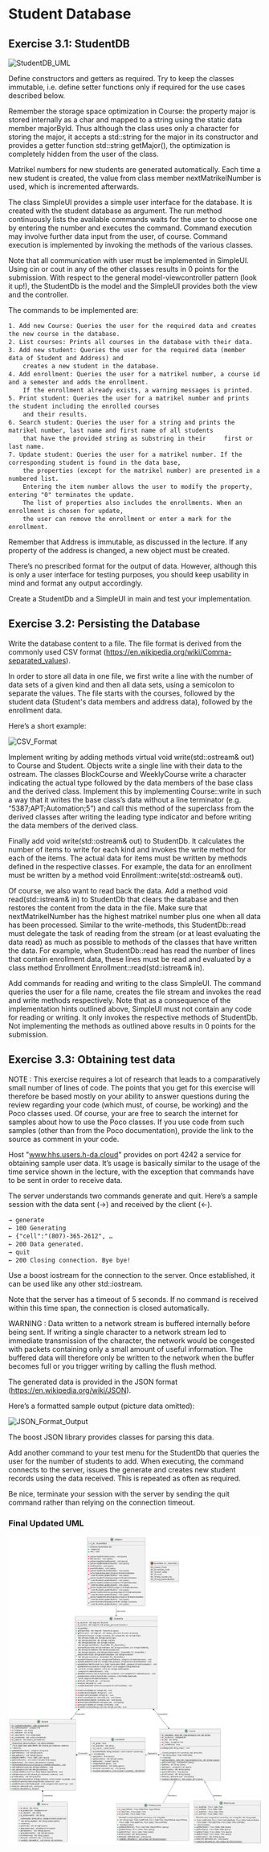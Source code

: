 # Student Database 

## Exercise 3.1: StudentDB

![StudentDB_UML](https://github.com/GirishTabaraddi/StudentDB/blob/feature/add-basic-info-to-studentDB/StudentDB_UML.png)

Define constructors and getters as required. Try to keep the classes immutable, i.e. define setter functions only if required for the use cases described below. 

Remember the storage space optimization in Course: the property major is stored internally as a char and mapped to a string using the static data member majorById. Thus although the class uses only a character for storing the major, it accepts a std::string for the major in its constructor and provides a getter function std::string getMajor(), the optimization is completely hidden from the user of the class.

Matrikel numbers for new students are generated automatically. Each time a new student is created, the value from class member nextMatrikelNumber is used, which is incremented afterwards.

The class SimpleUI provides a simple user interface for the database. It is created with the student database as argument. The run method continuously lists the available commands  waits for the user to choose one by entering the number and executes the command. Command execution may involve further data input from the user, of course. Command execution is implemented by invoking the methods of the various classes. 

Note that all communication with user must be implemented in SimpleUI. Using cin or cout in any of the other classes results in 0 points for the submission. With respect to the general model-viewcontroller pattern (look it up!), the StudentDb is the model and the SimpleUI provides both the view and the controller.

The commands to be implemented are:

	1. Add new Course: Queries the user for the required data and creates the new course in the database.
	2. List courses: Prints all courses in the database with their data.
	3. Add new student: Queries the user for the required data (member data of Student and Address) and 
 		creates a new student in the database. 
	4. Add enrollment: Queries the user for a matrikel number, a course id and a semester and adds the enrollment. 
 		If the enrollment already exists, a warning messages is printed.
	5. Print student: Queries the user for a matrikel number and prints the student including the enrolled courses 
 		and their results.
	6. Search student: Queries the user for a string and prints the matrikel number, last name and first name of all students 
 		that have the provided string as substring in their 	first or last name. 
	7. Update student: Queries the user for a matrikel number. If the corresponding student is found in the data base, 
 		the properties (except for the matrikel number) are presented in a numbered list.     
		Entering the item number allows the user to modify the property, entering "0" terminates the update. 
  		The list of properties also includes the enrollments. When an enrollment is chosen for update, 
		the user can remove the enrollment or enter a mark for the enrollment.

Remember that Address is immutable, as discussed in the lecture. If any property of the address is changed, a new object must be created.

There’s no prescribed format for the output of data. However, although this is only a user interface for testing purposes, you should keep usability in mind and format any output accordingly.

Create a StudentDb and a SimpleUI in main and test your implementation.

## Exercise 3.2: Persisting the Database

Write the database content to a file. The file format is derived from the commonly used CSV format (https://en.wikipedia.org/wiki/Comma-separated_values). 

In order to store all data in one file, we first write a line with the number of data sets of a given kind and then all data sets, using a semicolon to separate the values. The file starts with the courses, followed by the student data (Student's data members and address data), followed by the enrollment data.

Here’s a short example:

![CSV_Format](https://github.com/GirishTabaraddi/StudentDB/blob/feature/add-basic-info-to-studentDB/CSV_Format.png)

Implement writing by adding methods virtual void write(std::ostream& out) to Course and Student. Objects write a single line with their data to the ostream. The classes BlockCourse and
WeeklyCourse write a character indicating the actual type followed by the data members of the base class and the derived class. Implement this by implementing Course::write in such a way that it writes the base class’s data without a line terminator (e.g. “5387;APT;Automation;5”) and call this method of the superclass from the derived classes after writing the leading type indicator and before writing the data members of the derived class.

Finally add void write(std::ostream& out) to StudentDb. It calculates the number of items to write for each kind and invokes the write method for each of the items. The actual data for items must be written by methods defined in the respective classes. For example, the data for an enrollment must be written by a method void Enrollment::write(std::ostream& out).

Of course, we also want to read back the data. Add a method void read(std::istream& in) to StudentDb that clears the database and then restores the content from the data in the file. Make sure that nextMatrikelNumber has the highest matrikel number plus one when all data has been processed. Similar to the write-methods, this StudentDb::read must delegate the task of reading from the stream (or at least evaluating the data read) as much as possible to methods of the classes that have written the data. For example, when StudentDb::read has read the number of lines that contain enrollment data, these lines must be read and evaluated by a class method Enrollment Enrollment::read(std::istream& in).

Add commands for reading and writing to the class SimpleUI. The command queries the user for a file name, creates the file stream and invokes the read and write methods respectively. Note that as a consequence of the implementation hints outlined above, SimpleUI must not contain any code for reading or writing. It only invokes the respective methods of StudentDb. Not implementing the methods as outlined above results in 0 points for the submission.

## Exercise 3.3: Obtaining test data

NOTE :  This exercise requires a lot of research that leads to a comparatively small number of lines of code. The points that you get for this exercise will therefore be based mostly on your ability to answer questions during the review regarding your code (which must, of course, be working) and the Poco classes used. Of course, your are free to search the internet for samples about how to use the Poco classes. If you use code from such samples (other than from the Poco documentation), provide the link to the source as comment in your code.

Host "www.hhs.users.h-da.cloud" provides on port 4242 a service for obtaining sample user data. It’s usage is basically similar to the usage of the time service shown in the lecture, with the exception that commands have to be sent in order to receive data.

The server understands two commands generate and quit. Here’s a sample session with the data sent (→) and received by the client (←).

	→ generate
	← 100 Generating
	← {"cell":"(807)-365-2612", …
	← 200 Data generated.
	→ quit
	← 200 Closing connection. Bye bye!

Use a boost iostream for the connection to the server. Once established, it can be used like any other std::iostream.

Note that the server has a timeout of 5 seconds. If no command is received within this time span, the connection is closed automatically.

WARNING : Data written to a network stream is buffered internally before being sent. If writing a single character to a network stream led to immediate transmission of the character, the network would be congested with packets containing only a small amount of useful information. The buffered data will therefore only be written to the network when the buffer becomes full or you trigger writing by calling the flush method.

The generated data is provided in the JSON format (https://en.wikipedia.org/wiki/JSON). 

Here’s a formatted sample output (picture data omitted):

![JSON_Format_Output](https://github.com/GirishTabaraddi/StudentDB/blob/feature/add-basic-info-to-studentDB/JSON_Format_Output.png)

The boost JSON library provides classes for parsing this data.

Add another command to your test menu for the StudentDb that queries the user for the number of students to add. When executing, the command connects to the server, issues the generate and creates new student records using the data received. This is repeated as often as required.

Be nice, terminate your session with the server by sending the quit command rather than relying on the connection timeout.

### Final Updated UML

![StudentDB_UML_Final_Version](https://github.com/GirishTabaraddi/StudentDB/blob/master/StudentDB_UML_Final_Version.png)
